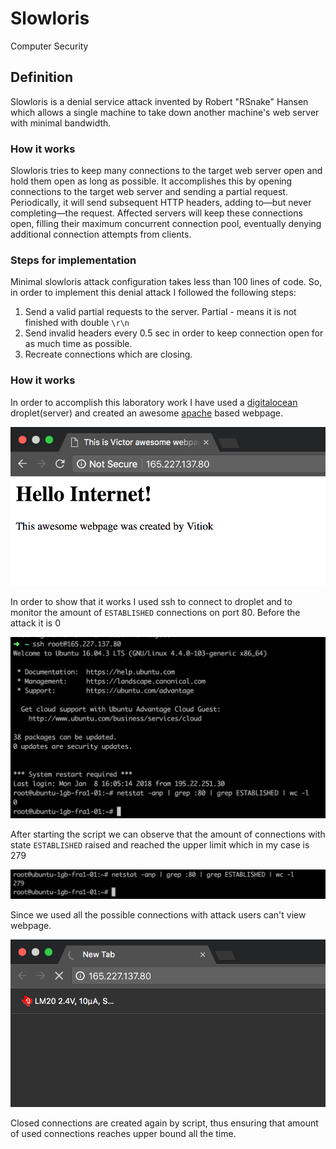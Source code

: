 # Slowloris 
Computer Security

## Definition

Slowloris is a denial service attack invented by Robert "RSnake" Hansen which allows a single machine to take down another machine's web server with minimal bandwidth.


### How it works

Slowloris tries to keep many connections to the target web server open and hold them open as long as possible. It accomplishes this by opening connections to the target web server and sending a partial request. Periodically, it will send subsequent HTTP headers, adding to—but never completing—the request. Affected servers will keep these connections open, filling their maximum concurrent connection pool, eventually denying additional connection attempts from clients.

### Steps for implementation

Minimal slowloris attack configuration takes less than 100 lines of code. So, in order to implement this denial attack I followed the following steps:

1. Send a valid partial requests to the server. Partial - means it is not finished with double `\r\n`
2. Send invalid headers every 0.5 sec in order to keep connection open for as much time as possible.
3. Recreate connections which are closing.

### How it works

In order to accomplish this laboratory work I have used a [digitalocean](https://www.digitalocean.com/) droplet(server) and created an awesome [apache](https://httpd.apache.org/) based webpage.

![Webpage](./docs/Webpage.png)


In order to show that it works I used ssh to connect to droplet and to monitor the amount of `ESTABLISHED` connections on port 80.
Before the attack it is 0

![Shell](./docs/Before_attack.png)

After starting the script we can observe that the amount of connections with state `ESTABLISHED` raised and reached the upper limit which in
my case is 279

![Shell](./docs/After_attack.png)

Since we used all the possible connections with attack users can't view webpage.

![Shell](./docs/Cant_connect.png)

Closed connections are created again by script, thus ensuring that amount of used connections reaches upper bound all the time.